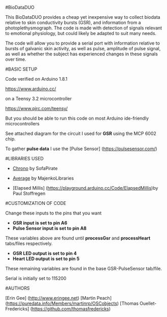 #BioDataDUO

This BioDataDUO provides a cheap yet inexpensive way to collect biodata relative to skin conductivity bursts (GSR), and information from a photoplethysmograph.  The code is made with detection of signals relevant to emotional physiology, but could likely be adapted to suit many needs.

The code will allow you to provide a serial port with information relative to bursts of galvanic skin activity, as well as pulse, amplitude of pulse signal, as well as whether the subject has experienced changes in these signals over time.

#BASIC SETUP

Code verified on Arduino 1.8.1 

https://www.arduino.cc/

on a Teensy 3.2 microcontroller

https://www.pjrc.com/teensy/

But you should be able to run this code on most Arduino ide-friendly microcontrollers

See attached diagram for the circuit I used for __GSR__ using the MCP 6002 chip.

To gather __pulse data__ I use the [Pulse Sensor] (https://pulsesensor.com/)


#LIBRARIES USED

* [Chrono](https://github.com/SofaPirate/Chrono) by SofaPirate  

* [Average](https://github.com/MajenkoLibraries/Average) by MajenkoLibraries  

* [Elapsed Millis] (https://playground.arduino.cc/Code/ElapsedMillis)by Paul Stoffregen 


#CUSTOMIZATION OF CODE

Change these inputs to the pins that you want

* __GSR input is set to pin A6__
* __Pulse Sensor input is set to pin A8__

These variables above are found until __processGsr__ and __processHeart__ tabs/files respectively.

* __GSR LED output is set to pin 4__
* __Heart LED output is set to pin 5__

These remaining variables are found in the base GSR-PulseSensor tab/file.

Serial is initially set to 115200

#AUTHORS

[Erin Gee] (http://www.eringee.net)
[Martin Peach] (https://puredata.info/Members/martinrp/OSCobjects)
[Thomas Ouellet-Fredericks] (https://github.com/thomasfredericks)
